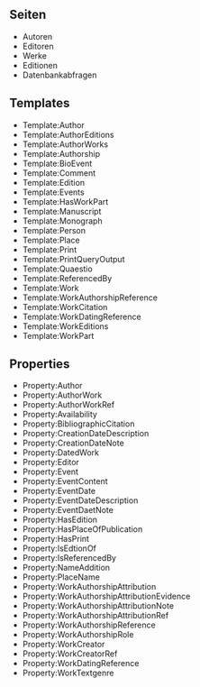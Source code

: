 ## Seiten
- Autoren
- Editoren
- Werke
- Editionen
- Datenbankabfragen

## Templates
- Template:Author
- Template:AuthorEditions
- Template:AuthorWorks
- Template:Authorship
- Template:BioEvent
- Template:Comment
- Template:Edition
- Template:Events
- Template:HasWorkPart
- Template:Manuscript
- Template:Monograph
- Template:Person
- Template:Place
- Template:Print
- Template:PrintQueryOutput
- Template:Quaestio
- Template:ReferencedBy
- Template:Work
- Template:WorkAuthorshipReference
- Template:WorkCitation
- Template:WorkDatingReference
- Template:WorkEditions
- Template:WorkPart
                                                  
## Properties
- Property:Author
- Property:AuthorWork
- Property:AuthorWorkRef
- Property:Availability
- Property:BibliographicCitation
- Property:CreationDateDescription
- Property:CreationDateNote
- Property:DatedWork
- Property:Editor
- Property:Event
- Property:EventContent
- Property:EventDate
- Property:EventDateDescription
- Property:EventDaetNote
- Property:HasEdition
- Property:HasPlaceOfPublication
- Property:HasPrint
- Property:IsEdtionOf
- Property:IsReferencedBy
- Property:NameAddition
- Property:PlaceName
- Property:WorkAuthorshipAttribution
- Property:WorkAuthorshipAttributionEvidence
- Property:WorkAuthorshipAttributionNote
- Property:WorkAuthorshipAttributionRef
- Property:WorkAuthorshipReference
- Property:WorkAuthorshipRole
- Property:WorkCreator
- Property:WorkCreatorRef
- Property:WorkDatingReference
- Property:WorkTextgenre